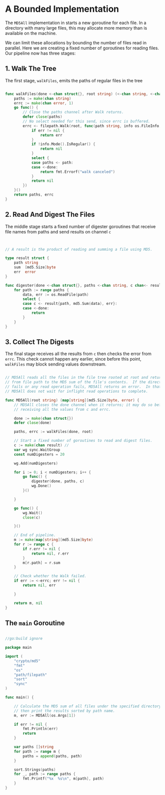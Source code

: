 # A Bounded Implementation

The `MD5All` implementation in starts a new goroutine for each file. In a
directory with many large files, this may allocate more memory than is
available on the machine.

We can limit these allocations by bounding the number of files read in
parallel. Here we are creating a fixed number of goroutines for reading
files. Our pipeline now has three stages:

## 1. Walk The Tree

The first stage, `walkFiles`, emits the paths of regular files in the tree

```go

func walkFiles(done <-chan struct{}, root string) (<-chan string, <-chan error) {
    paths := make(chan string)
    errc := make(chan error, 1)
    go func() {
        // Close the paths channel after Walk returns.
        defer close(paths)
        // No select needed for this send, since errc is buffered.
        errc <- filepath.Walk(root, func(path string, info os.FileInfo, err error) error {
            if err != nil {
                return err
            }
            if !info.Mode().IsRegular() {
                return nil
            }
            select {
            case paths <- path:
            case <-done:
                return fmt.Errorf("walk canceled")
            }
            return nil
        })
    }()
    return paths, errc
}

```

## 2. Read And Digest The Files

The middle stage starts a fixed number of digester goroutines that receive
file names from paths and send results on channel `c`

```go


// A result is the product of reading and summing a file using MD5.

type result struct {
    path string
    sum  [md5.Size]byte
    err  error
}

func digester(done <-chan struct{}, paths <-chan string, c chan<- result) {
    for path := range paths {
        data, err := os.ReadFile(path)
        select {
        case c <- result{path, md5.Sum(data), err}:
        case <-done:
            return
        }
    }
}

```

## 3. Collect The Digests

The final stage receives all the results from `c` then checks the error from
`errc`. This check cannot happen any earlier, since before this point,
`walkFiles` may block sending values downstream.

```go

// MD5All reads all the files in the file tree rooted at root and returns a map
// from file path to the MD5 sum of the file's contents.  If the directory walk
// fails or any read operation fails, MD5All returns an error.  In that case,
// MD5All does not wait for inflight read operations to complete.

func MD5All(root string) (map[string][md5.Size]byte, error) {
    // MD5All closes the done channel when it returns; it may do so before
    // receiving all the values from c and errc.

    done := make(chan struct{})
    defer close(done)

    paths, errc := walkFiles(done, root)

    // Start a fixed number of goroutines to read and digest files.
    c := make(chan result) //
    var wg sync.WaitGroup
    const numDigesters = 20

    wg.Add(numDigesters)

    for i := 0; i < numDigesters; i++ {
        go func() {
            digester(done, paths, c)
            wg.Done()
        }()

    }

    go func() {
        wg.Wait()
        close(c)

    }()

    // End of pipeline.
    m := make(map[string][md5.Size]byte)
    for r := range c {
        if r.err != nil {
            return nil, r.err
        }
        m[r.path] = r.sum
    }

    // Check whether the Walk failed.
    if err := <-errc; err != nil {
        return nil, err

    }

    return m, nil
}

```

## The `main` Goroutine

```go

//go:build ignore

package main

import (
    "crypto/md5"
    "fmt"
    "os"
    "path/filepath"
    "sort"
    "sync"
)

func main() {

    // Calculate the MD5 sum of all files under the specified directory,
    // then print the results sorted by path name.
    m, err := MD5All(os.Args[1])

    if err != nil {
        fmt.Println(err)
        return
    }

    var paths []string
    for path := range m {
        paths = append(paths, path)
    }

    sort.Strings(paths)
    for _, path := range paths {
        fmt.Printf("%x  %s\n", m[path], path)
    }
}
```
